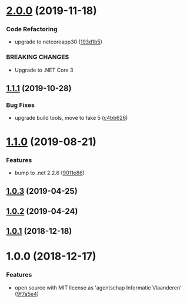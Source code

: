 # [2.0.0](https://github.com/informatievlaanderen/http-logging-filter/compare/v1.1.1...v2.0.0) (2019-11-18)


### Code Refactoring

* upgrade to netcoreapp30 ([193d1b5](https://github.com/informatievlaanderen/http-logging-filter/commit/193d1b5))


### BREAKING CHANGES

* Upgrade to .NET Core 3

## [1.1.1](https://github.com/informatievlaanderen/http-logging-filter/compare/v1.1.0...v1.1.1) (2019-10-28)


### Bug Fixes

* upgrade build tools, move to fake 5 ([c4bb626](https://github.com/informatievlaanderen/http-logging-filter/commit/c4bb626))

# [1.1.0](https://github.com/informatievlaanderen/http-logging-filter/compare/v1.0.3...v1.1.0) (2019-08-21)


### Features

* bump to .net 2.2.6 ([9011e86](https://github.com/informatievlaanderen/http-logging-filter/commit/9011e86))

## [1.0.3](https://github.com/informatievlaanderen/http-logging-filter/compare/v1.0.2...v1.0.3) (2019-04-25)

## [1.0.2](https://github.com/informatievlaanderen/http-logging-filter/compare/v1.0.1...v1.0.2) (2019-04-24)

## [1.0.1](https://github.com/informatievlaanderen/http-logging-filter/compare/v1.0.0...v1.0.1) (2018-12-18)

# 1.0.0 (2018-12-17)


### Features

* open source with MIT license as 'agentschap Informatie Vlaanderen' ([9f7a5e4](https://github.com/informatievlaanderen/http-logging-filter/commit/9f7a5e4))
